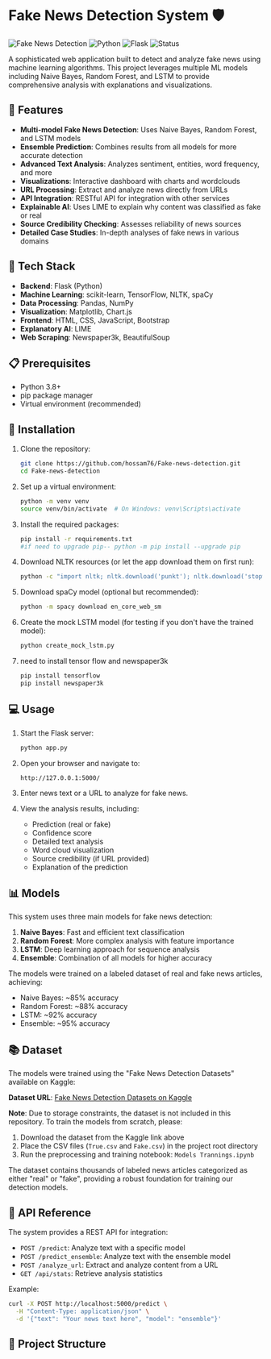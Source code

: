 # Fake News Detection System 🛡️

![Fake News Detection](https://img.shields.io/badge/ML-Fake%20News%20Detection-blue)
![Python](https://img.shields.io/badge/Python-3.8%2B-brightgreen)
![Flask](https://img.shields.io/badge/Flask-2.0.1-lightgrey)
![Status](https://img.shields.io/badge/Status-Active-success)

A sophisticated web application built to detect and analyze fake news using machine learning algorithms. This project leverages multiple ML models including Naive Bayes, Random Forest, and LSTM to provide comprehensive analysis with explanations and visualizations.

## 🌟 Features

- **Multi-model Fake News Detection**: Uses Naive Bayes, Random Forest, and LSTM models
- **Ensemble Prediction**: Combines results from all models for more accurate detection
- **Advanced Text Analysis**: Analyzes sentiment, entities, word frequency, and more
- **Visualizations**: Interactive dashboard with charts and wordclouds
- **URL Processing**: Extract and analyze news directly from URLs
- **API Integration**: RESTful API for integration with other services
- **Explainable AI**: Uses LIME to explain why content was classified as fake or real
- **Source Credibility Checking**: Assesses reliability of news sources
- **Detailed Case Studies**: In-depth analyses of fake news in various domains

## 🔧 Tech Stack

- **Backend**: Flask (Python)
- **Machine Learning**: scikit-learn, TensorFlow, NLTK, spaCy
- **Data Processing**: Pandas, NumPy
- **Visualization**: Matplotlib, Chart.js
- **Frontend**: HTML, CSS, JavaScript, Bootstrap
- **Explanatory AI**: LIME
- **Web Scraping**: Newspaper3k, BeautifulSoup

## 📋 Prerequisites

- Python 3.8+
- pip package manager
- Virtual environment (recommended)

## 🚀 Installation

1. Clone the repository:
   ```bash
   git clone https://github.com/hossam76/Fake-news-detection.git
   cd Fake-news-detection
   ```

2. Set up a virtual environment:
   ```bash
   python -m venv venv
   source venv/bin/activate  # On Windows: venv\Scripts\activate
   ```

3. Install the required packages:
   ```bash
   pip install -r requirements.txt
   #if need to upgrade pip-- python -m pip install --upgrade pip

   ```

4. Download NLTK resources (or let the app download them on first run):
   ```bash
   python -c "import nltk; nltk.download('punkt'); nltk.download('stopwords'); nltk.download('wordnet'); nltk.download('averaged_perceptron_tagger')"
   ```

5. Download spaCy model (optional but recommended):
   ```bash
   python -m spacy download en_core_web_sm
   ```

6. Create the mock LSTM model (for testing if you don't have the trained model):
   ```bash
   python create_mock_lstm.py
   ```
7. need to install tensor flow and newspaper3k
   ```bash
   pip install tensorflow
   pip install newspaper3k
   ```

## 💻 Usage

1. Start the Flask server:
   ```bash
   python app.py
   ```

2. Open your browser and navigate to:
   ```
   http://127.0.0.1:5000/
   ```

3. Enter news text or a URL to analyze for fake news.

4. View the analysis results, including:
   - Prediction (real or fake)
   - Confidence score
   - Detailed text analysis
   - Word cloud visualization
   - Source credibility (if URL provided)
   - Explanation of the prediction

## 📊 Models

This system uses three main models for fake news detection:

1. **Naive Bayes**: Fast and efficient text classification
2. **Random Forest**: More complex analysis with feature importance
3. **LSTM**: Deep learning approach for sequence analysis
4. **Ensemble**: Combination of all models for higher accuracy

The models were trained on a labeled dataset of real and fake news articles, achieving:
- Naive Bayes: ~85% accuracy
- Random Forest: ~88% accuracy
- LSTM: ~92% accuracy
- Ensemble: ~95% accuracy

## 📚 Dataset

The models were trained using the "Fake News Detection Datasets" available on Kaggle:

**Dataset URL**: [Fake News Detection Datasets on Kaggle](https://www.kaggle.com/datasets/emineyetm/fake-news-detection-datasets/data)

**Note**: Due to storage constraints, the dataset is not included in this repository. To train the models from scratch, please:

1. Download the dataset from the Kaggle link above
2. Place the CSV files (`True.csv` and `Fake.csv`) in the project root directory
3. Run the preprocessing and training notebook: `Models Trannings.ipynb`

The dataset contains thousands of labeled news articles categorized as either "real" or "fake", providing a robust foundation for training our detection models.

## 🔎 API Reference

The system provides a REST API for integration:

- `POST /predict`: Analyze text with a specific model
- `POST /predict_ensemble`: Analyze text with the ensemble model
- `POST /analyze_url`: Extract and analyze content from a URL
- `GET /api/stats`: Retrieve analysis statistics

Example:
```bash
curl -X POST http://localhost:5000/predict \
  -H "Content-Type: application/json" \
  -d '{"text": "Your news text here", "model": "ensemble"}'
```

## 📂 Project Structure
